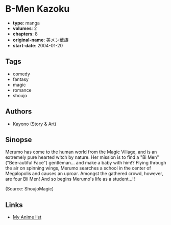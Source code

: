 # B-Men Kazoku

-   **type**: manga
-   **volumes**: 2
-   **chapters**: 8
-   **original-name**: 美メン華族
-   **start-date**: 2004-01-20

## Tags

-   comedy
-   fantasy
-   magic
-   romance
-   shoujo

## Authors

-   Kayono (Story & Art)

## Sinopse

Merumo has come to the human world from the Magic Village, and is an extremely pure hearted witch by nature. Her mission is to find a "Bi Men" ("Bee-autiful Face") gentleman... and make a baby with him!? Flying through the air on spinning wings, Merumo searches a school in the center of Megalopolis and causes an uproar. Amongst the gathered crowd, however, are four Bii Men! And so begins Merumo's life as a student...!!

(Source: ShoujoMagic)

## Links

-   [My Anime list](https://myanimelist.net/manga/5410/B-Men_Kazoku)
